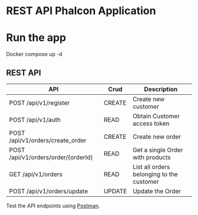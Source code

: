 # REST API Phalcon Application

# Run the app
 Docker compose up -d 
 
## REST API

 
|   API         | Crud          | Description |
| ------------- | ------------- |-------------| 
| POST /api/v1/register | CREATE | Create new customer| 
| POST /api/v1/auth |  READ  | Obtain Customer access token|
| POST /api/v1/orders/create_order |  CREATE  | Create new order|
| POST /api/v1/orders/order/{orderId} |  READ  | Get a single Order with products|
| GET  /api/v1/orders |  READ  | List all orders belonging to the customer|
| POST  /api/v1/orders/update |  UPDATE  | Update the Order|


Test the API endpoints using [Postman](https://www.postman.com/).
